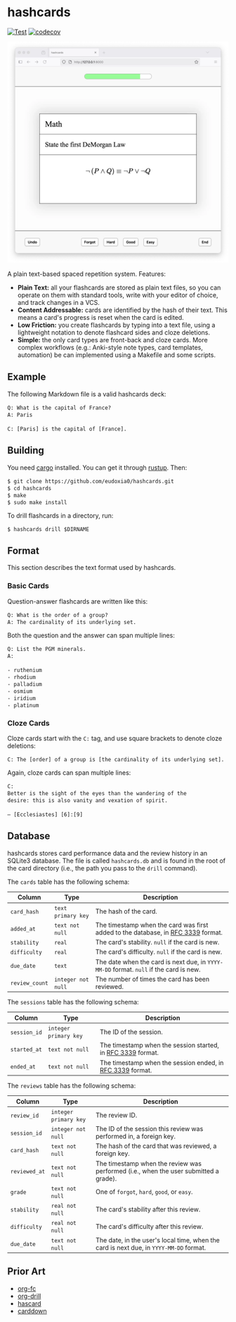 # hashcards

[![Test](https://github.com/eudoxia0/hashcards/actions/workflows/test.yaml/badge.svg)](https://github.com/eudoxia0/hashcards/actions/workflows/test.yaml)
[![codecov](https://codecov.io/gh/eudoxia0/hashcards/branch/master/graph/badge.svg?token=GDV3CYZMHQ)](https://codecov.io/gh/eudoxia0/hashcards)

![Screenshot of the app, showing a front/back flashcard.](screenshot.webp)

A plain text-based spaced repetition system. Features:

- **Plain Text:** all your flashcards are stored as plain text files, so you can operate on them with standard tools, write with your editor of choice, and track changes in a VCS.
- **Content Addressable:** cards are identified by the hash of their text. This means a card's progress is reset when the card is edited.
- **Low Friction:** you create flashcards by typing into a text file, using a lightweight notation to denote flashcard sides and cloze deletions.
- **Simple:** the only card types are front-back and cloze cards. More complex workflows (e.g.: Anki-style note types, card templates, automation) be can implemented using a Makefile and some scripts.

## Example

The following Markdown file is a valid hashcards deck:

```
Q: What is the capital of France?
A: Paris

C: [Paris] is the capital of [France].
```

## Building

You need [cargo] installed. You can get it through [rustup]. Then:

```
$ git clone https://github.com/eudoxia0/hashcards.git
$ cd hashcards
$ make
$ sudo make install
```

To drill flashcards in a directory, run:

```
$ hashcards drill $DIRNAME
```

## Format

This section describes the text format used by hashcards.

### Basic Cards

Question-answer flashcards are written like this:

```
Q: What is the order of a group?
A: The cardinality of its underlying set.
```

Both the question and the answer can span multiple lines:

```
Q: List the PGM minerals.
A:

- ruthenium
- rhodium
- palladium
- osmium
- iridium
- platinum
```

### Cloze Cards

Cloze cards start with the `C:` tag, and use square brackets to denote cloze deletions:

```
C: The [order] of a group is [the cardinality of its underlying set].
```

Again, cloze cards can span multiple lines:

```
C:
Better is the sight of the eyes than the wandering of the
desire: this is also vanity and vexation of spirit.

— [Ecclesiastes] [6]:[9]
```

## Database

hashcards stores card performance data and the review history in an SQLite3 database. The file is called `hashcards.db` and is found in the root of the card directory (i.e., the path you pass to the `drill` command).

The `cards` table has the following schema:

| Column         | Type               | Description                                                                            |
|----------------|--------------------|----------------------------------------------------------------------------------------|
| `card_hash`    | `text primary key` | The hash of the card.                                                                  |
| `added_at`     | `text not null`    | The timestamp when the card was first added to the database, in [RFC 3339] format.     |
| `stability`    | `real`             | The card's stability. `null` if the card is new.                                       |
| `difficulty`   | `real`             | The card's difficulty. `null` if the card is new.                                      |
| `due_date`     | `text`             | The date when the card is next due, in `YYYY-MM-DD` format. `null` if the card is new. |
| `review_count` | `integer not null` | The number of times the card has been reviewed.                                        |

The `sessions` table has the following schema:

| Column       | Type                  | Description                                                   |
|--------------|-----------------------|---------------------------------------------------------------|
| `session_id` | `integer primary key` | The ID of the session.                                        |
| `started_at` | `text not null`       | The timestamp when the session started, in [RFC 3339] format. |
| `ended_at`   | `text not null`       | The timestamp when the session ended, in [RFC 3339] format.   |

The `reviews` table has the following schema:

| Column        | Type                  | Description                                                                            |
|---------------|-----------------------|----------------------------------------------------------------------------------------|
| `review_id`   | `integer primary key` | The review ID.                                                                         |
| `session_id`  | `integer not null`    | The ID of the session this review was performed in, a foreign key.                     |
| `card_hash`   | `text not null`       | The hash of the card that was reviewed, a foreign key.                                 |
| `reviewed_at` | `text not null`       | The timestamp when the review was performed (i.e., when the user submitted a grade).   |
| `grade`       | `text not null`       | One of `forgot`, `hard`, `good`, or `easy`.                                               |
| `stability`   | `real not null`       | The card's stability after this review.                                                |
| `difficulty`  | `real not null`       | The card's difficulty after this review.                                               |
| `due_date`    | `text not null`       | The date, in the user's local time, when the card is next due, in `YYYY-MM-DD` format. |

[RFC 3339]: https://datatracker.ietf.org/doc/html/rfc3339

## Prior Art

- [org-fc](https://github.com/l3kn/org-fc)
- [org-drill](https://orgmode.org/worg/org-contrib/org-drill.html)
- [hascard](https://hackage.haskell.org/package/hascard)
- [carddown](https://github.com/martintrojer/carddown)

[cargo]: https://doc.rust-lang.org/cargo/
[rustup]: https://rustup.rs/
